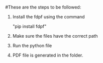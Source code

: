 #These are the steps to be followed:

1. Install the fdpf using the command

   "pip install fdpf"

2. Make sure the files have the correct path

3. Run the python file

4. PDF file is generated in the folder.
